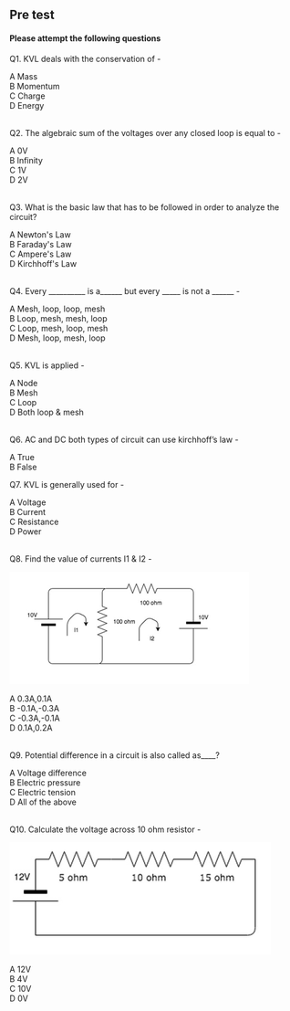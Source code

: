 ## Pre test
#### Please attempt the following questions

Q1. KVL deals with the conservation of -<br>

A   Mass<br>
B   Momentum<br>
C   Charge<br>
D   Energy<br><br>

Q2. The algebraic sum of the voltages over any closed loop is equal to -<br>

A   0V <br>
B   Infinity<br>
C   1V<br>
D   2V<br><br>

Q3. What is the basic law that has to be followed in order to analyze the circuit? <br>

A    Newton's Law<br>
B  Faraday's Law<br>
C   Ampere's Law<br>
D  Kirchhoff's Law<br><br>

Q4. Every __________ is a______ but every _____ is not a ______ -<br>

A  Mesh, loop, loop, mesh<br>
B  Loop, mesh, mesh, loop<br>
C   Loop, mesh, loop, mesh<br>
D   Mesh, loop, mesh, loop<br><br>

Q5. KVL is applied -<br>

A  Node<br>
B  Mesh<br>
C   Loop<br>
D  Both loop & mesh<br><br>

Q6. AC and DC both types of circuit can use kirchhoff’s law -

A   True<br>
B   False <br>

Q7. KVL is generally used for -<br>

A   Voltage<br>
B  Current<br>
C  Resistance<br>
D  Power<br><br>

Q8.  Find the value of currents I1 & I2 -<br>

<img src="images/v1.png">

A  0.3A,0.1A<br>
B  -0.1A,-0.3A<br>
C  -0.3A,-0.1A<br>
D  0.1A,0.2A<br><br>

Q9. Potential difference in a circuit is also called as____? <br>

A  Voltage difference <br>
B Electric pressure <br>
C  Electric tension <br>
D All of the above <br><br>

Q10. Calculate the voltage across 10 ohm resistor -<br>

<img src="images/v2.png">

A  12V<br>
B   4V<br>
C  10V<br>
D   0V<br><br>
